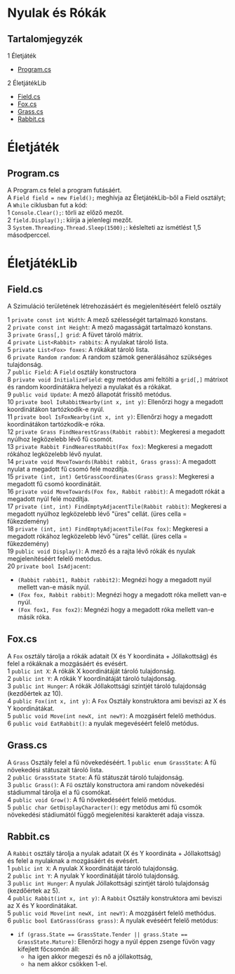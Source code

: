 # Nyulak és Rókák

## Tartalomjegyzék
1 Életjáték
- [Program.cs](#programcs)

2 ÉletjátékLib
- [Field.cs](#fieldcs)
- [Fox.cs](#foxcs)
- [Grass.cs](#grasscs)
- [Rabbit.cs](#rabbitcs)


# Életjáték
## Program.cs
A Program.cs felel a program futásáért.  
A `Field field = new Field();` meghívja az ÉletjátékLib-ből a Field osztályt;
A `While` ciklusban fut a kód:  
1 `Console.Clear();`: törli az előző mezőt.  
2 `field.Display();`: kiírja a jelenlegi mezőt.  
3 `System.Threading.Thread.Sleep(1500);`: késlelteti az ismétlést 1,5 másodperccel.  


# ÉletjátékLib
## Field.cs

A Szimuláció területének létrehozásáért és megjelenítéséért felelő osztály  

1 `private const int Width`: A mező szélességét tartalmazó konstans.  
2 `private const int Height`: A mező magasságát tartalmazó konstans.  
3 `private Grass[,] grid`: A füvet tároló mátrix.  
4 `private List<Rabbit> rabbits`: A nyulakat tároló lista.  
5 `private List<Fox> foxes`: A rókákat tároló lista.  
6 `private Random random`: A random számok generálásához szükséges tulajdonság.  
7 `public Field`: A `Field` osztály konstructora  
8 `private void InitializeField`: egy metódus ami feltölti a `grid[,]` mátrixot és random koordinátákra helyezi a nyulakat és a rókákat.  
9 `public void Update`: A mező állapotát frissítő metódus.  
10 `private bool IsRabbitNearby(int x, int y)`: Ellenőrzi hogy a megadott koordinátákon tartózkodik-e nyúl.  
11 `private bool IsFoxNearby(int x, int y)`: Ellenőrzi hogy a megadott koordinátákon tartózkodik-e róka.  
12 `private Grass FindNearestGrass(Rabbit rabbit)`: Megkeresi a megadott nyúlhoz legközelebb lévő fű csomót.  
13 `private Rabbit FindNearestRabbit(Fox fox)`: Megkeresi a megadott rókához legközelebb lévő nyulat.  
14 `private void MoveTowards(Rabbit rabbit, Grass grass)`: A megadott nyulat a megadott fű csomó felé mozdítja.  
15 `private (int, int) GetGrassCoordinates(Grass grass)`: Megkeresi a megadott fű csomó koordinátáit.  
16 `private void MoveTowards(Fox fox, Rabbit rabbit)`: A megadott rókát a megadott nyúl felé mozdítja.  
17 `private (int, int) FindEmptyAdjacentTile(Rabbit rabbit)`: Megkeresi a megadott nyúlhoz legközelebb lévő "üres" cellát. (üres cella = fűkezdemény)  
18 `private (int, int) FindEmptyAdjacentTile(Fox fox)`: Megkeresi a megadott rókához legközelebb lévő "üres" cellát. (üres cella = fűkezdemény)  
19 `public void Display()`: A mező és a rajta lévő rókák és nyulak megjelenítéséért felelő metódus.  
20 `private bool IsAdjacent`:
   - `(Rabbit rabbit1, Rabbit rabbit2)`: Megnézi hogy a megadott nyúl mellett van-e másik nyúl.  
   - `(Fox fox, Rabbit rabbit)`: Megnézi hogy a megadott róka mellett van-e nyúl.
   - `(Fox fox1, Fox fox2)`: Megnézi hogy a megadott róka mellett van-e másik róka.

## Fox.cs

A `Fox` osztály tárolja a rókák adatait (X és Y koordináta + Jóllakottság) és felel a rókáknak a mozgásáért és evésért.  
1 `public int X`: A rókák X koordinátáját tároló tulajdonság.  
2 `public int Y`: A rókák Y koordinátáját tároló tulajdonság.  
3 `public int Hunger`: A rókák Jóllakottsági szintjét tároló tulajdonság (kezdőértek az 10).  
4 `public Fox(int x, int y)`: A `Fox` Osztály konstruktora ami beviszi az X és Y koordinátákat.  
5 `public void Move(int newX, int newY)`: A mozgásért felelő methódus.  
6 `public void EatRabbit()`: a nyulak megevéséért felelő metódus.  

## Grass.cs

A `Grass` Osztály felel a fű növekedéséért.
1 `public enum GrassState`: A fű növekedési státuszait tároló lista.  
2 `public GrassState State`: A fű státuszát tároló tulajdonság.  
3 `public Grass()`: A `Fű` osztály konstructora ami random növekedési stádiummal tárolja el a fű csomókat.  
4 `public void Grow()`: A fű növekedéséért felelő metódus.  
5 `public char GetDisplayCharacter()`: egy metódus ami fű csomók növekedési stádiumától függő megjelenítési karakterét adaja vissza.  


## Rabbit.cs

A `Rabbit` osztály tárolja a nyulak adatait (X és Y koordináta + Jóllakottság) és felel a nyulaknak a mozgásáért és evésért.  
1 `public int X`: A nyulak X koordinátáját tároló tulajdonság.  
2 `public int Y`: A nyulak Y koordinátáját tároló tulajdonság.  
3 `public int Hunger`: A nyulak Jóllakottsági szintjét tároló tulajdonság (kezdőértek az 5).  
4 `public Rabbit(int x, int y)`: A `Rabbit` Osztály konstruktora ami beviszi az X és Y koordinátákat.  
5 `public void Move(int newX, int newY)`: A mozgásért felelő methódus.  
6 `public bool EatGrass(Grass grass)`: A nyulak evéséért felelő metódus:  
- `if (grass.State == GrassState.Tender || grass.State == GrassState.Mature)`: Ellenőrzi hogy a nyúl éppen zsenge füvön vagy kifejlett főcsomón áll:
   - ha igen akkor megeszi és nő a jóllakottság,
   - ha nem akkor csökken 1-el.  